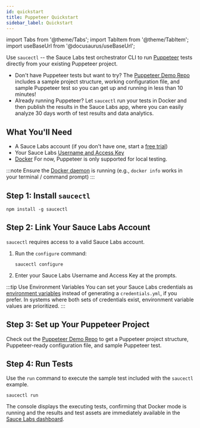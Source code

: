 ```yaml
---
id: quickstart
title: Puppeteer Quickstart
sidebar_label: Quickstart
---
```


import Tabs from '@theme/Tabs';
import TabItem from '@theme/TabItem';
import useBaseUrl from '@docusaurus/useBaseUrl';

Use `saucectl` -- the Sauce Labs test orchestrator CLI to run [Puppeteer](https://github.com/puppeteer) tests directly from your existing Puppeteer project.

* Don't have Puppeteer tests but want to try? The  [Puppeteer Demo Repo](https://github.com/saucelabs/saucectl-puppeteer-example) includes a sample project structure, working configuration file, and sample Puppeteer test so you can get up and running in less than 10 minutes!
* Already running Puppeteer? Let `saucectl` run your tests in Docker and then publish the results in the Sauce Labs app, where you can easily analyze 30 days worth of test results and data analytics.  

## What You'll Need

* A Sauce Labs account (if you don't have one, start a [free trial](https://saucelabs.com/sign-up))
* Your Sauce Labs [Username and Access Key](https://app.saucelabs.com/user-settings)
* [Docker](https://docs.docker.com/get-docker/) For now, Puppeteer is only supported for local testing.

:::note
Ensure the [Docker daemon](https://docs.docker.com/config/daemon/) is running (e.g., `docker info` works in your terminal / command prompt)
:::

## Step 1: Install `saucectl`

```
npm install -g saucectl
```

## Step 2: Link Your Sauce Labs Account

`saucectl` requires access to a valid Sauce Labs account.

1. Run the `configure` command:     
    ```
    saucectl configure
    ```
1. Enter your Sauce Labs Username and Access Key at the prompts.

:::tip Use Environment Variables
You can set your Sauce Labs credentials as [environment variables](/basics/environment-variables) instead of generating a `credentials.yml`, if you prefer. In systems where both sets of credentials exist, environment variable values are prioritized.
:::

## Step 3: Set up Your Puppeteer Project

 Check out the [Puppeteer Demo Repo](https://github.com/saucelabs/saucectl-puppeteer-example) to get a Puppeteer project structure, Puppeteer-ready configuration file, and sample Puppeteer test.

## Step 4: Run Tests

Use the `run` command to execute the sample test included with the `saucectl` example.

```
saucectl run
```

The console displays the executing tests, confirming that Docker mode is running and the results and test assets are immediately available in the [Sauce Labs dashboard](https://app.saucelabs.com/dashboard/tests/vdc).
